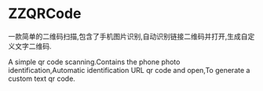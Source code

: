 # ZZQRCode

一款简单的二维码扫描,包含了手机图片识别,自动识别链接二维码并打开,生成自定义文字二维码.


A simple qr code scanning.Contains the phone photo identification,Automatic identification URL qr code and open,To generate a custom text qr code.




